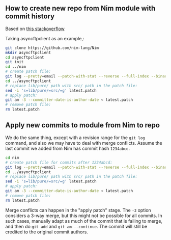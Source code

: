 ## How to create new repo from Nim module with commit history

Based on [this stackoverflow](https://stackoverflow.com/a/11426261/10633874)

Taking asyncftpclient as an example,:

```bash
git clone https://github.com/nim-lang/Nim
mkdir asyncftpclient
cd asyncftpclient
git init
cd ../nim
# create patch file:
git log --pretty=email --patch-with-stat --reverse --full-index --binary -m --first-parent -- lib/pure/asyncftpclient.nim > ../asyncftpclient/latest.patch
cd ../asyncftpclient
# replace lib/pure/ path with src/ path in the patch file:
sed -i 's=lib/pure/=src/=g' latest.patch
# apply patch:
git am -3 --committer-date-is-author-date < latest.patch
# remove patch file:
rm latest.patch
```

## Apply new commits to module from Nim to repo

We do the same thing, except with a revision range for the `git log` command, and also we may have to deal with merge conflicts. Assume the last commit we added from Nim has commit hash `1234abcd`.

```bash
cd nim
# create patch file for commits after 1234abcd:
git log --pretty=email --patch-with-stat --reverse --full-index --binary -m --first-parent -- lib/pure/asyncftpclient.nim 1234abcd..HEAD > ../asyncftpclient/latest.patch
cd ../asyncftpclient
# replace lib/pure/ path with src/ path in the patch file:
sed -i 's=lib/pure/=src/=g' latest.patch
# apply patch:
git am -3 --committer-date-is-author-date < latest.patch
# remove patch file:
rm latest.patch
```

Merge conflicts can happen in the "apply patch" stage. The `-3` option considers a 3-way merge, but this might not be possible for all commits. In such cases, manually adapt as much of the commit that is failing to merge, and then do `git add` and `git am --continue`. The commit will still be credited to the original commit authors.
